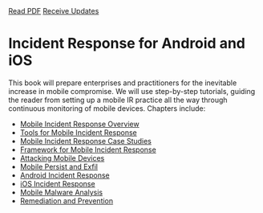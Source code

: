 <div class="cta-banner">
  <a class="cta-banner-pdf" href="https://info.nowsecure.com/IRforAndroidandiOS_PDFRequest.html">Read PDF<i class="fa fa-file-pdf-o"></i></a>
  <a class="cta-banner-update" href="https://info.nowsecure.com/IRforAndroidandiOS_Updates.html">Receive Updates<i class="fa fa-bell-o"></i></a>
</div>

Incident Response for Android and iOS
=======

This book will prepare enterprises and practitioners for the inevitable increase in mobile compromise. We will use step-by-step tutorials, guiding the reader from setting up a mobile IR practice all the way through continuous monitoring of mobile devices. Chapters include:

* [Mobile Incident Response Overview](overview/README.md)
* [Tools for Mobile Incident Response](tools/README.md)
* [Mobile Incident Response Case Studies](case-studies/README.md)
* [Framework for Mobile Incident Response](mobile-incident-response-framework/README.md)
* [Attacking Mobile Devices](mobile-attacks/README.md)
* [Mobile Persist and Exfil](mobile-persist-exfil/README.md)
* [Android Incident Response](android-incident-response/README.md)
* [iOS Incident Response](ios-incident-response/README.md)
* [Mobile Malware Analysis](mobile-malware-analysis/README.md)
* [Remediation and Prevention](remediate-prevent-mobile-incidents/README.md)

